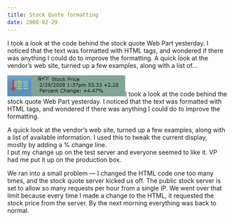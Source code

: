```yaml
---
title: Stock Quote formatting
date: 2008-02-29
---
```


I took a look at the code behind the stock quote Web Part yesterday. I noticed that the text was formatted with HTML tags, and wondered if there was anything I could do to improve the formatting. A quick look at the vendor’s web site, turned up a few examples, along with a list of…


<!-- end -->

[![](./stock.png)](https://turtlemafia.org/wp-content/uploads/2008/02/stock.png)I took a look at the code behind the stock quote Web Part yesterday. I noticed that the text was formatted with HTML tags, and wondered if there was anything I could do to improve the formatting.


A quick look at the vendor’s web site, turned up a few examples, along with a list of available information. I used this to tweak the current display, mostly by adding a % change line.  
I put my change up on the test server and everyone seemed to like it. VP had me put it up on the production box.

We ran into a small problem — I changed the HTML code one too many times, and the stock quote server kicked us off. The public stock server is set to allow so many requests per hour from a single IP. We went over that limit because every time I made a change to the HTML, it requested the stock price from the server. By the next morning everything was back to normal.



